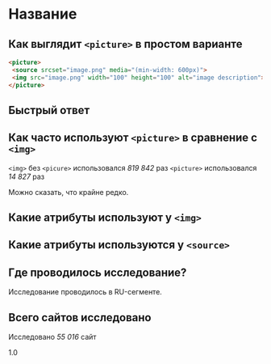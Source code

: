 # Название

## Как выглядит `<picture>` в простом варианте

```html
<picture>
 <source srcset="image.png" media="(min-width: 600px)">
 <img src="image.png" width="100" height="100" alt="image description">
</picture>
```

## Быстрый ответ

## Как часто используют `<picture>` в сравнение с `<img>`

`<img>` без `<picure>` использовался _819 842_ раз
`<picture>` использовался _14 827_ раз

Можно сказать, что крайне редко.

## Какие атрибуты используют у `<img>`

## Какие атрибуты используются у `<source>`

## Где проводилось исследование?
Исследование проводилось в RU-сегменте.

## Всего сайтов исследовано
Исследовано *55 016* сайт

1.0